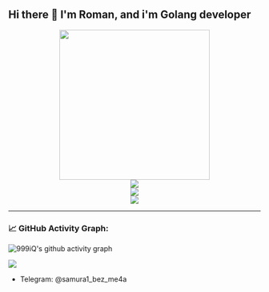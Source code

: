 ## Hi there 👋 I'm Roman, and i'm Golang developer 
<div id="header" align="center">
  <img src="https://media1.tenor.com/m/mcMnan9cLgYAAAAd/pepewifhat-pepe.gif" width="300"/>
  <div><img src="https://github-profile-trophy.vercel.app/?username=999iQ&theme=onedark"></div>
  <div><img src="https://github-readme-stats.vercel.app/api/top-langs/?username=999iQ&show_icons=true&theme=neon&layout=compact"></div>
  <div><img src="https://github-readme-stats.vercel.app/api?username=999iQ&show=reviews,discussions_started,discussions_answered,prs_merged,prs_merged_percentage&theme=aura&show_icons=true"></div>
</div>

---
### 📈 GitHub Activity Graph:
![999iQ's github activity graph](https://github-readme-activity-graph.vercel.app/graph?username=999iQ&theme=github-compact)

![](https://komarev.com/ghpvc/?username=999iQ&color=green)

- Telegram: @samura1_bez_me4a
<!--
**999iQ/999iQ** is a ✨ _special_ ✨ repository because its `README.md` (this file) appears on your GitHub profile.

Here are some ideas to get you started:

- 🔭 I’m currently working on ...
- 🌱 I’m currently learning ...
- 👯 I’m looking to collaborate on ...
- 🤔 I’m looking for help with ...
- 💬 Ask me about ...
- 📫 How to reach me: ...
- 😄 Pronouns: ...
- ⚡ Fun fact: ...
-->
